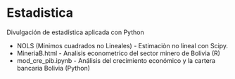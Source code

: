 # Estadistica
Divulgación de estadística aplicada con Python 

* NOLS (Minimos cuadrados no Lineales) - Estimaciòn no lineal con Scipy.
* MineriaB.html - Analisis econometrico del sector minero de Bolivia (R)
* mod_cre_pib.ipynb - Análisis del crecimiento económico y la cartera bancaria Bolivia (Python)
